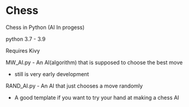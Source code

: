 # Chess
Chess in Python (AI In progess)

python 3.7 - 3.9

Requires Kivy

MW_AI.py - An AI(algorithm) that is supposed to choose the best move
- still is very early development

RAND_AI.py - An AI that just chooses a move randomly
- A good template if you want to try your hand at making a chess AI
